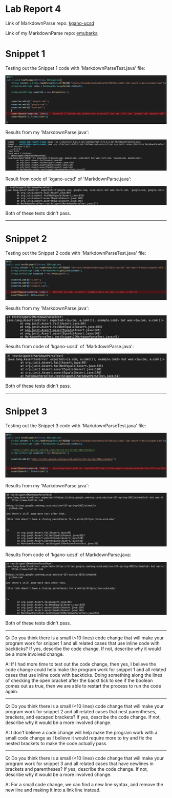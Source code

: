 # Lab Report 4

Link of MarkdownParse repo: 
[kgano-ucsd](https://github.com/lithicarus/markdown-parser.git)

Link of my MarkdownParse repo: 
[emubarka](https://github.com/emubarka/cse15l-lab-report-4.git)

# Snippet 1

Testing out the Snippet 1 code with 'MarkdownParseTest.java' file:

![Test code](Snippet1Test.png)

Results from my 'MarkdownParse.java':

![My Result](Screen%20Shot%202022-05-29%20at%201.11.33%20PM.png)

Result from code of 'kgano-ucsd' of 'MarkdownParse.java':

![Result of kgano-ucsd](Screen%20Shot%202022-05-29%20at%201.20.29%20PM.png)

Both of these tests didn't pass.

---
# Snippet 2

Testing out the Snippet 2 code with 'MarkdownParseTest.java' file:

![Test code](Snippet2Test.png)

Results from my 'MarkdownParse.java':

![My Result](Screen%20Shot%202022-05-29%20at%201.11.56%20PM.png)

Results from code of 'kgano-ucsd' of 'MarkdownParse.java':

![Result of kgano-ucsd](Screen%20Shot%202022-05-29%20at%201.20.35%20PM.png)

Both of these tests didn't pass.

---
# Snippet 3

Testing out the Snippet 3 code with 'MarkdownParseTest.java' file:

![Test code](Snippet3Test.png)

Results from my 'MarkdownParse.java':

![My Result](Screen%20Shot%202022-05-29%20at%201.12.11%20PM.png)

Results from code of 'kgano-ucsd' of MarkdownParse.java:

![Result of kgano-ucsd](Screen%20Shot%202022-05-29%20at%201.20.52%20PM.png)

Both of these tests didn't pass.

---
Q: Do you think there is a small (<10 lines) code change that will make your program work for snippet 1 and all related cases that use inline code with backticks? If yes, describe the code change. If not, describe why it would be a more involved change.

A: If I had more time to test out the code change, then yes, I believe the code change could help make the program work for snippet 1 and all related cases that use inline code with backticks. Doing something along the lines of checking the open bracket after the backt tick to see if the boolean comes out as true, then we are able to restart the process to run the code again.

---
Q: Do you think there is a small (<10 lines) code change that will make your program work for snippet 2 and all related cases that nest parentheses, brackets, and escaped brackets? If yes, describe the code change. If not, describe why it would be a more involved change.

A: I don't believe a code change will help make the program work with a small code change as I believe it would require more to try and fix the nested brackets to make the code actually pass. 

---
Q: Do you think there is a small (<10 lines) code change that will make your program work for snippet 3 and all related cases that have newlines in brackets and parentheses? If yes, describe the code change. If not, describe why it would be a more involved change.

A: For a small code change, we can find a new line syntax, and remove the new line and making it into a link line instead. 
